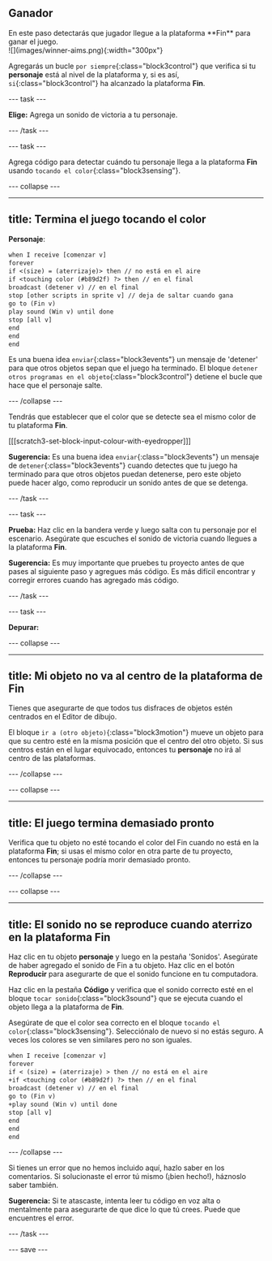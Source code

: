 ## Ganador

<div style="display: flex; flex-wrap: wrap">
<div style="flex-basis: 200px; flex-grow: 1; margin-right: 15px;">
En este paso detectarás que jugador llegue a la plataforma **Fin** para ganar el juego. 
</div>
<div>
![](images/winner-aims.png){:width="300px"}
</div>
</div>

Agregarás un bucle `por siempre`{:class="block3control"} que verifica si tu **personaje** está al nivel de la plataforma y, si es así, `si`{:class="block3control"} ha alcanzado la plataforma **Fin**.

--- task ---

**Elige:** Agrega un sonido de victoria a tu personaje.

--- /task ---

--- task ---

Agrega código para detectar cuándo tu personaje llega a la plataforma **Fin** usando `tocando el color`{:class="block3sensing"}.

--- collapse ---

---
title: Termina el juego tocando el color
---

**Personaje**:

```blocks3
when I receive [comenzar v]
forever
if <(size) = (aterrizaje)> then // no está en el aire
if <touching color (#b89d2f) ?> then // en el final
broadcast (detener v) // en el final
stop [other scripts in sprite v] // deja de saltar cuando gana
go to (Fin v)
play sound (Win v) until done
stop [all v]
end
end
end
```

Es una buena idea `enviar`{:class="block3events"} un mensaje de 'detener' para que otros objetos sepan que el juego ha terminado. El bloque `detener otros programas en el objeto`{:class="block3control"} detiene el bucle que hace que el personaje salte.

--- /collapse ---

Tendrás que establecer que el color que se detecte sea el mismo color de tu plataforma **Fin**.

[[[scratch3-set-block-input-colour-with-eyedropper]]]

**Sugerencia:** Es una buena idea `enviar`{:class="block3events"} un mensaje de `detener`{:class="block3events"} cuando detectes que tu juego ha terminado para que otros objetos puedan detenerse, pero este objeto puede hacer algo, como reproducir un sonido antes de que se detenga.

--- /task ---

--- task ---

**Prueba:** Haz clic en la bandera verde y luego salta con tu personaje por el escenario. Asegúrate que escuches el sonido de victoria cuando llegues a la plataforma **Fin**.

**Sugerencia:** Es muy importante que pruebes tu proyecto antes de que pases al siguiente paso y agregues más código. Es más difícil encontrar y corregir errores cuando has agregado más código.

--- /task ---


--- task ---

**Depurar:**

--- collapse ---

---
title: Mi objeto no va al centro de la plataforma de Fin
---

Tienes que asegurarte de que todos tus disfraces de objetos estén centrados en el Editor de dibujo.

El bloque `ir a (otro objeto)`{:class="block3motion"} mueve un objeto para que su centro esté en la misma posición que el centro del otro objeto. Si sus centros están en el lugar equivocado, entonces tu **personaje** no irá al centro de las plataformas.

--- /collapse ---

--- collapse ---

---
title: El juego termina demasiado pronto
---

Verifica que tu objeto no esté tocando el color del Fin cuando no está en la plataforma **Fin**; si usas el mismo color en otra parte de tu proyecto, entonces tu personaje podría morir demasiado pronto.

--- /collapse ---

--- collapse ---

---
title: El sonido no se reproduce cuando aterrizo en la plataforma Fin
---

Haz clic en tu objeto **personaje** y luego en la pestaña 'Sonidos'. Asegúrate de haber agregado el sonido de Fin a tu objeto. Haz clic en el botón **Reproducir** para asegurarte de que el sonido funcione en tu computadora.

Haz clic en la pestaña **Código** y verifica que el sonido correcto esté en el bloque `tocar sonido`{:class="block3sound"} que se ejecuta cuando el objeto llega a la plataforma de **Fin**.

Asegúrate de que el color sea correcto en el bloque `tocando el color`{:class="block3sensing"}. Selecciónalo de nuevo si no estás seguro. A veces los colores se ven similares pero no son iguales.

```blocks3
when I receive [comenzar v]
forever
if < (size) = (aterrizaje) > then // no está en el aire
+if <touching color (#b89d2f) ?> then // en el final
broadcast (detener v) // en el final
go to (Fin v)
+play sound (Win v) until done
stop [all v]
end
end
end
```

--- /collapse ---

Si tienes un error que no hemos incluido aquí, hazlo saber en los comentarios. Si solucionaste el error tú mismo (¡bien hecho!), háznoslo saber también.

**Sugerencia:** Si te atascaste, intenta leer tu código en voz alta o mentalmente para asegurarte de que dice lo que tú crees. Puede que encuentres el error.

--- /task ---

--- save ---
